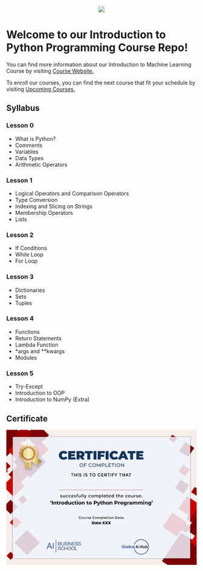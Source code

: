 <div align="center">
  <img src="https://github.com/globalaihub/introduction-to-machine-learning/blob/main/Decision%20Trees/img/logo.png">
</div>

# Welcome to our Introduction to Python Programming Course Repo!

You can find more information about our Introduction to Machine Learning Course by visiting [Course Website.](https://globalaihub.com/introduction-to-machine-learning/)

To enroll our courses, you can find the next course that fit your schedule by visiting [Upcoming Courses.](https://globalaihub.com/upcoming-courses/)

## Syllabus

### Lesson 0
- What is Python?
- Comments
- Variables
- Data Types
- Arithmetic Operators

### Lesson 1
- Logical Operators and Comparison Operators
- Type Conversion
- Indexing and Slicing on Strings
- Membership Operators
- Lists

### Lesson 2
- If Conditions
- While Loop
- For Loop

### Lesson 3
- Dictionaries
- Sets
- Tuples

### Lesson 4
- Functions
- Return Statements
- Lambda Function
- *args and **kwargs
- Modules


### Lesson 5
- Try-Except
- Introduction to OOP
- Introduction to NumPy (Extra)

## Certificate
![](Py_Certificate.png)



